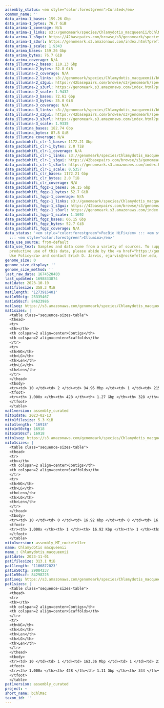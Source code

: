 ```yaml
---
assembly_status: <em style="color:forestgreen">Curated</em>
common_name: ''
data_arima-1_bases: 159.26 Gbp
data_arima-1_bytes: 76.7 GiB
data_arima-1_coverage: N/A
data_arima-1_links: s3://genomeark/species/Chlamydotis_macqueenii/bChlMac1/genomic_data/arima/<br>
data_arima-1_s3gui: https://42basepairs.com/browse/s3/genomeark/species/Chlamydotis_macqueenii/bChlMac1/genomic_data/arima/
data_arima-1_s3url: https://genomeark.s3.amazonaws.com/index.html?prefix=species/Chlamydotis_macqueenii/bChlMac1/genomic_data/arima/
data_arima-1_scale: 1.9343
data_arima_bases: 159.26 Gbp
data_arima_bytes: 76.7 GiB
data_arima_coverage: N/A
data_illumina-2_bases: 110.13 Gbp
data_illumina-2_bytes: 52.8 GiB
data_illumina-2_coverage: N/A
data_illumina-2_links: s3://genomeark/species/Chlamydotis_macqueenii/bChlMac2/genomic_data/illumina/<br>
data_illumina-2_s3gui: https://42basepairs.com/browse/s3/genomeark/species/Chlamydotis_macqueenii/bChlMac2/genomic_data/illumina/
data_illumina-2_s3url: https://genomeark.s3.amazonaws.com/index.html?prefix=species/Chlamydotis_macqueenii/bChlMac2/genomic_data/illumina/
data_illumina-2_scale: 1.9432
data_illumina-3_bases: 72.61 Gbp
data_illumina-3_bytes: 35.0 GiB
data_illumina-3_coverage: N/A
data_illumina-3_links: s3://genomeark/species/Chlamydotis_macqueenii/bChlMac3/genomic_data/illumina/<br>
data_illumina-3_s3gui: https://42basepairs.com/browse/s3/genomeark/species/Chlamydotis_macqueenii/bChlMac3/genomic_data/illumina/
data_illumina-3_s3url: https://genomeark.s3.amazonaws.com/index.html?prefix=species/Chlamydotis_macqueenii/bChlMac3/genomic_data/illumina/
data_illumina-3_scale: 1.9335
data_illumina_bases: 182.74 Gbp
data_illumina_bytes: 87.8 GiB
data_illumina_coverage: N/A
data_pacbiohifi_clr-1_bases: 1172.21 Gbp
data_pacbiohifi_clr-1_bytes: 2.0 TiB
data_pacbiohifi_clr-1_coverage: N/A
data_pacbiohifi_clr-1_links: s3://genomeark/species/Chlamydotis_macqueenii/bChlMac1/genomic_data/pacbio_hifi/<br>
data_pacbiohifi_clr-1_s3gui: https://42basepairs.com/browse/s3/genomeark/species/Chlamydotis_macqueenii/bChlMac1/genomic_data/pacbio_hifi/
data_pacbiohifi_clr-1_s3url: https://genomeark.s3.amazonaws.com/index.html?prefix=species/Chlamydotis_macqueenii/bChlMac1/genomic_data/pacbio_hifi/
data_pacbiohifi_clr-1_scale: 0.5357
data_pacbiohifi_clr_bases: 1172.21 Gbp
data_pacbiohifi_clr_bytes: 2.0 TiB
data_pacbiohifi_clr_coverage: N/A
data_pacbiohifi_fqgz-1_bases: 66.15 Gbp
data_pacbiohifi_fqgz-1_bytes: 52.7 GiB
data_pacbiohifi_fqgz-1_coverage: N/A
data_pacbiohifi_fqgz-1_links: s3://genomeark/species/Chlamydotis_macqueenii/bChlMac1/genomic_data/pacbio_hifi/<br>
data_pacbiohifi_fqgz-1_s3gui: https://42basepairs.com/browse/s3/genomeark/species/Chlamydotis_macqueenii/bChlMac1/genomic_data/pacbio_hifi/
data_pacbiohifi_fqgz-1_s3url: https://genomeark.s3.amazonaws.com/index.html?prefix=species/Chlamydotis_macqueenii/bChlMac1/genomic_data/pacbio_hifi/
data_pacbiohifi_fqgz-1_scale: 1.1692
data_pacbiohifi_fqgz_bases: 66.15 Gbp
data_pacbiohifi_fqgz_bytes: 52.7 GiB
data_pacbiohifi_fqgz_coverage: N/A
data_status: '<em style="color:forestgreen">PacBio HiFi</em> ::: <em style="color:forestgreen">Arima</em>
  ::: <em style="color:forestgreen">Illumina</em>'
data_use_source: from-default
data_use_text: Samples and data come from a variety of sources. To support fair and
  productive use of this data, please abide by the <a href="https://genome10k.soe.ucsc.edu/data-use-policies/">Data
  Use Policy</a> and contact Erich D. Jarvis, ejarvis@rockefeller.edu, with any questions.
genome_size: 0
genome_size_display: ''
genome_size_method: ''
last_raw_data: 1674520403
last_updated: 1698833874
mat1date: 2023-10-10
mat1filesize: 358.3 MiB
mat1length: '1273916401'
mat1n50ctg: 25335467
mat1n50scf: 84623986
mat1seq: https://s3.amazonaws.com/genomeark/species/Chlamydotis_macqueenii/bChlMac1/assembly_curated/bChlMac1.mat.cur.20231010.fasta.gz
mat1sizes: |
  <table class="sequence-sizes-table">
  <thead>
  <tr>
  <th></th>
  <th colspan=2 align=center>Contigs</th>
  <th colspan=2 align=center>Scaffolds</th>
  </tr>
  <tr>
  <th>NG</th>
  <th>LG</th>
  <th>Len</th>
  <th>LG</th>
  <th>Len</th>
  </tr>
  </thead>
  <tbody>
  <tr><td> 10 </td><td> 2 </td><td> 94.96 Mbp </td><td> 1 </td><td> 215.69 Mbp </td></tr><tr><td> 20 </td><td> 3 </td><td> 80.18 Mbp </td><td> 2 </td><td> 164.29 Mbp </td></tr><tr><td> 30 </td><td> 5 </td><td> 67.85 Mbp </td><td> 3 </td><td> 128.06 Mbp </td></tr><tr><td> 40 </td><td> 7 </td><td> 57.36 Mbp </td><td> 4 </td><td> 84.74 Mbp </td></tr><tr style="background-color:#cccccc;"><td> 50 </td><td> 10 </td><td style="background-color:#88ff88;"> 25.34 Mbp </td><td> 5 </td><td style="background-color:#88ff88;"> 84.62 Mbp </td></tr><tr><td> 60 </td><td> 16 </td><td> 22.30 Mbp </td><td> 7 </td><td> 54.81 Mbp </td></tr><tr><td> 70 </td><td> 22 </td><td> 17.74 Mbp </td><td> 10 </td><td> 38.75 Mbp </td></tr><tr><td> 80 </td><td> 31 </td><td> 9.91 Mbp </td><td> 14 </td><td> 23.40 Mbp </td></tr><tr><td> 90 </td><td> 49 </td><td> 3.79 Mbp </td><td> 21 </td><td> 12.96 Mbp </td></tr><tr><td> 100 </td><td> 428 </td><td> 24.80 Kbp </td><td> 328 </td><td> 24.80 Kbp </td></tr></tbody>
  <tfoot>
  <tr><th> 1.000x </th><th> 428 </th><th> 1.27 Gbp </th><th> 328 </th><th> 1.27 Gbp </th></tr>
  </tfoot>
  </table>
mat1version: assembly_curated
mito1date: 2023-02-13
mito1filesize: 5.3 KiB
mito1length: '16918'
mito1n50ctg: 16918
mito1n50scf: 16918
mito1seq: https://s3.amazonaws.com/genomeark/species/Chlamydotis_macqueenii/bChlMac1/assembly_MT_rockefeller/bChlMac1.MT.20230213.fasta.gz
mito1sizes: |
  <table class="sequence-sizes-table">
  <thead>
  <tr>
  <th></th>
  <th colspan=2 align=center>Contigs</th>
  <th colspan=2 align=center>Scaffolds</th>
  </tr>
  <tr>
  <th>NG</th>
  <th>LG</th>
  <th>Len</th>
  <th>LG</th>
  <th>Len</th>
  </tr>
  </thead>
  <tbody>
  <tr><td> 10 </td><td> 0 </td><td> 16.92 Kbp </td><td> 0 </td><td> 16.92 Kbp </td></tr><tr><td> 20 </td><td> 0 </td><td> 16.92 Kbp </td><td> 0 </td><td> 16.92 Kbp </td></tr><tr><td> 30 </td><td> 0 </td><td> 16.92 Kbp </td><td> 0 </td><td> 16.92 Kbp </td></tr><tr><td> 40 </td><td> 0 </td><td> 16.92 Kbp </td><td> 0 </td><td> 16.92 Kbp </td></tr><tr style="background-color:#cccccc;"><td> 50 </td><td> 0 </td><td style="background-color:#ff8888;"> 16.92 Kbp </td><td> 0 </td><td style="background-color:#ff8888;"> 16.92 Kbp </td></tr><tr><td> 60 </td><td> 0 </td><td> 16.92 Kbp </td><td> 0 </td><td> 16.92 Kbp </td></tr><tr><td> 70 </td><td> 0 </td><td> 16.92 Kbp </td><td> 0 </td><td> 16.92 Kbp </td></tr><tr><td> 80 </td><td> 0 </td><td> 16.92 Kbp </td><td> 0 </td><td> 16.92 Kbp </td></tr><tr><td> 90 </td><td> 0 </td><td> 16.92 Kbp </td><td> 0 </td><td> 16.92 Kbp </td></tr><tr><td> 100 </td><td> 0 </td><td> 16.92 Kbp </td><td> 0 </td><td> 16.92 Kbp </td></tr></tbody>
  <tfoot>
  <tr><th> 1.000x </th><th> 1 </th><th> 16.92 Kbp </th><th> 1 </th><th> 16.92 Kbp </th></tr>
  </tfoot>
  </table>
mito1version: assembly_MT_rockefeller
name: Chlamydotis macqueenii
name_: Chlamydotis_macqueenii
pat1date: 2023-11-01
pat1filesize: 313.1 MiB
pat1length: '1106872023'
pat1n50ctg: 29084237
pat1n50scf: 84298225
pat1seq: https://s3.amazonaws.com/genomeark/species/Chlamydotis_macqueenii/bChlMac1/assembly_curated/bChlMac1.pat.cur.20231101.fasta.gz
pat1sizes: |
  <table class="sequence-sizes-table">
  <thead>
  <tr>
  <th></th>
  <th colspan=2 align=center>Contigs</th>
  <th colspan=2 align=center>Scaffolds</th>
  </tr>
  <tr>
  <th>NG</th>
  <th>LG</th>
  <th>Len</th>
  <th>LG</th>
  <th>Len</th>
  </tr>
  </thead>
  <tbody>
  <tr><td> 10 </td><td> 1 </td><td> 163.36 Mbp </td><td> 1 </td><td> 214.59 Mbp </td></tr><tr><td> 20 </td><td> 2 </td><td> 115.06 Mbp </td><td> 2 </td><td> 165.12 Mbp </td></tr><tr><td> 30 </td><td> 3 </td><td> 90.77 Mbp </td><td> 2 </td><td> 165.12 Mbp </td></tr><tr><td> 40 </td><td> 5 </td><td> 58.03 Mbp </td><td> 3 </td><td> 112.93 Mbp </td></tr><tr style="background-color:#cccccc;"><td> 50 </td><td> 7 </td><td style="background-color:#88ff88;"> 29.08 Mbp </td><td> 4 </td><td style="background-color:#88ff88;"> 84.30 Mbp </td></tr><tr><td> 60 </td><td> 12 </td><td> 22.59 Mbp </td><td> 6 </td><td> 47.95 Mbp </td></tr><tr><td> 70 </td><td> 17 </td><td> 18.86 Mbp </td><td> 8 </td><td> 39.02 Mbp </td></tr><tr><td> 80 </td><td> 25 </td><td> 11.61 Mbp </td><td> 13 </td><td> 21.28 Mbp </td></tr><tr><td> 90 </td><td> 41 </td><td> 4.02 Mbp </td><td> 20 </td><td> 10.37 Mbp </td></tr><tr><td> 100 </td><td> 428 </td><td> 13.92 Kbp </td><td> 344 </td><td> 13.92 Kbp </td></tr></tbody>
  <tfoot>
  <tr><th> 1.000x </th><th> 428 </th><th> 1.11 Gbp </th><th> 344 </th><th> 1.11 Gbp </th></tr>
  </tfoot>
  </table>
pat1version: assembly_curated
project: ~
short_name: bChlMac
taxon_id: ''
---
```

